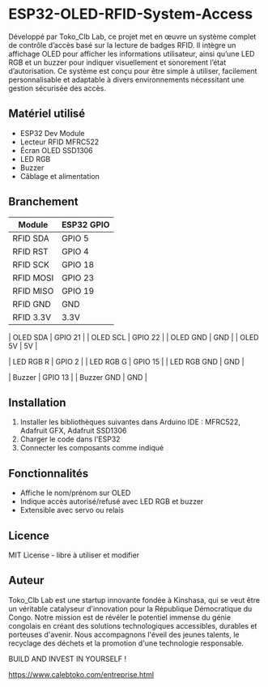 # ESP32-OLED-RFID-System-Access

Développé par Toko_Clb Lab, ce projet met en œuvre un système complet de contrôle d’accès basé sur la lecture de badges RFID. Il intègre un affichage OLED pour afficher les informations utilisateur, ainsi qu’une LED RGB et un buzzer pour indiquer visuellement et sonorement l’état d’autorisation. Ce système est conçu pour être simple à utiliser, facilement personnalisable et adaptable à divers environnements nécessitant une gestion sécurisée des accès.

## Matériel utilisé

- ESP32 Dev Module
- Lecteur RFID MFRC522
- Écran OLED SSD1306
- LED RGB
- Buzzer
- Câblage et alimentation

## Branchement

| Module      | ESP32 GPIO |
|-------------|------------|
| RFID SDA    | GPIO 5     |
| RFID RST    | GPIO 4     |
| RFID SCK	  | GPIO 18    |
| RFID MOSI   | GPIO 23    |
| RFID MISO	  | GPIO 19    |
| RFID GND	  | GND        |
| RFID 3.3V   | 3.3V       |

| OLED SDA    | GPIO 21    |
| OLED SCL    | GPIO 22    |
| OLED GND	  | GND        |
| OLED 5V     | 5V         |

| LED RGB R   | GPIO 2     |
| LED RGB G   | GPIO 15    |
| LED RGB GND | GND        |

| Buzzer      | GPIO 13    |
| Buzzer GND  | GND        |

## Installation

1. Installer les bibliothèques suivantes dans Arduino IDE : MFRC522, Adafruit GFX, Adafruit SSD1306
2. Charger le code dans l'ESP32
3. Connecter les composants comme indiqué

## Fonctionnalités

- Affiche le nom/prénom sur OLED
- Indique accès autorisé/refusé avec LED RGB et buzzer
- Extensible avec servo ou relais


## Licence

MIT License - libre à utiliser et modifier



## Auteur

Toko_Clb Lab est une startup innovante fondée à Kinshasa, qui se veut être un véritable catalyseur d'innovation pour la République Démocratique du Congo. Notre mission est de révéler le potentiel immense du génie congolais en créant des solutions technologiques accessibles, durables et porteuses d'avenir. Nous accompagnons l'éveil des jeunes talents, le recyclage des déchets et la promotion d'une technologie responsable.

BUILD AND INVEST IN YOURSELF !

https://www.calebtoko.com/entreprise.html

